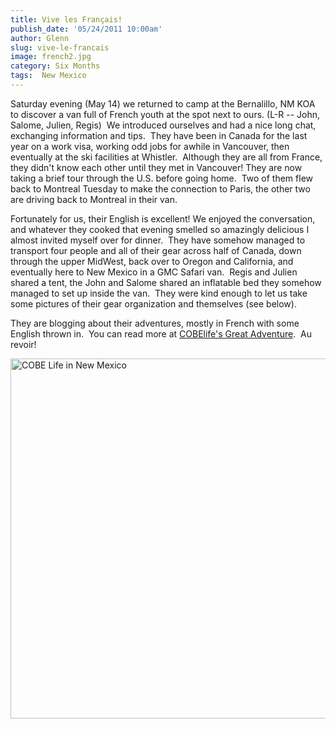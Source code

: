 ```yaml
---
title: Vive les Français!
publish_date: '05/24/2011 10:00am'
author: Glenn
slug: vive-le-francais
image: french2.jpg
category: Six Months
tags:  New Mexico
---
```

Saturday evening (May 14) we returned to camp at the Bernalillo, NM KOA to discover a van full of French youth at the spot next to ours. (L-R -- John, Salome, Julien, Regis)  We introduced ourselves and had a nice long chat, exchanging information and tips.  They have been in Canada for the last year on a work visa, working odd jobs for awhile in Vancouver, then eventually at the ski facilities at Whistler.  Although they are all from France, they didn't know each other until they met in Vancouver! They are now taking a brief tour through the U.S. before going home.  Two of them flew back to Montreal Tuesday to make the connection to Paris, the other two are driving back to Montreal in their van.

Fortunately for us, their English is excellent! We enjoyed the conversation, and whatever they cooked that evening smelled so amazingly delicious I almost invited myself over for dinner.  They have somehow managed to transport four people and all of their gear across half of Canada, down through the upper MidWest, back over to Oregon and California, and eventually here to New Mexico in a GMC Safari van.  Regis and Julien shared a tent, the John and Salome shared an inflatable bed they somehow managed to set up inside the van.  They were kind enough to let us take some pictures of their gear organization and themselves (see below).

They are blogging about their adventures, mostly in French with some English thrown in.  You can read more at [COBElife's Great Adventure](http://www.travelpod.com/travel-blog/cobelife/1/tpod.html).  Au revoir!

<a data-flickr-embed="true" data-header="true" data-footer="true"  href="https://www.flickr.com/photos/vagabondians/albums/72157626777909412" title="COBE Life in New Mexico"><img src="https://farm3.staticflickr.com/2687/5745923997_b60f66da05_b.jpg" width="1024" height="576" alt="COBE Life in New Mexico"></a><script async src="//embedr.flickr.com/assets/client-code.js" charset="utf-8"></script>